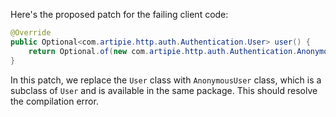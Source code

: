 Here's the proposed patch for the failing client code:

```java
@Override
public Optional<com.artipie.http.auth.Authentication.User> user() {
    return Optional.of(new com.artipie.http.auth.Authentication.AnonymousUser("alice"));
}
```

In this patch, we replace the `User` class with `AnonymousUser` class, which is a subclass of `User` and is available in the same package. This should resolve the compilation error.